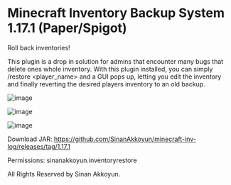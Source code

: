 # Minecraft Inventory Backup System 1.17.1 (Paper/Spigot)

Roll back inventories!


This plugin is a drop in solution for admins that encounter many bugs that delete ones whole inventory.
With this plugin installed, you can simply /restore <player_name> and a GUI pops up, letting you edit the inventory and finally reverting the desired players inventory to an old backup.

![image](https://user-images.githubusercontent.com/43215895/137076020-39480908-7b01-4950-81ef-daadd93ccb71.png)

![image](https://user-images.githubusercontent.com/43215895/137076040-8962b7d2-5117-4635-a945-f6734f5403ba.png)

![image](https://user-images.githubusercontent.com/43215895/137076064-16dc70f0-a462-4bcb-beaa-6ecbe40238c0.png)



Download JAR: https://github.com/SinanAkkoyun/minecraft-inv-log/releases/tag/1.17.1

Permissions: sinanakkoyun.inventoryrestore

All Rights Reserved by Sinan Akkoyun.

